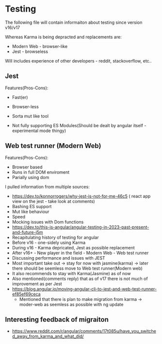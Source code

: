 # Testing

The following file will contain informaiton about testing since version v16/v17

Whereas Karma is being depracted and replacements are:
* Modern Web - browser-like
* Jest - browseless

Will includes experience of other developers - reddit, stackoverflow, etc..

## Jest

Features(Pros-Cons):
* Fast(er)
* Browser-less

* Sorta mut like tool
* Not fully supporting ES Modules(Should be dealt by angular itself - experimental mode thingy)

## Web test runner (Modern Web)

Features(Pros-Cons):
* Browser based
* Runs in full DOM enviroment
* Parially using dom


I pulled information from multiple sources:
* https://dev.to/konnorrogers/why-jest-is-not-for-me-46c5 ( react app view on the jest - take look at comments)
 * Bashing ES support
 * Mut like behaviour
 * Speed
 * Mocking issues with Dom functions
* https://dev.to/this-is-angular/angular-testing-in-2023-past-present-and-future-j5m
 * Recapitulating history of testing for angular
  * Before v16 - one-sidely using Karma
  * During v16 - Karma depricated, Jest as possible replacement
  * After v16+ - New player in the field - Modern Web - Web test runner
 * Discussing performance and issues with JEST
 * Most important take out -> stay for now with jasmine(karma) -> later there should be seemless move to Web test runner(Modern web)
 * It also recommends to stay with Karma(Jasmine) as of now
 * Also mentioned(comments reply) that as of v17 there is not much of improvement as per Jest
* https://blog.angular.io/moving-angular-cli-to-jest-and-web-test-runner-ef85ef69ceca
  * Mentioned that there is plan to make migration from karma -> moder-web as seemless as possible with ng update
  

## Interesting feedback of migraiton
* https://www.reddit.com/r/angular/comments/17t085u/have_you_switched_away_from_karma_and_what_did/
